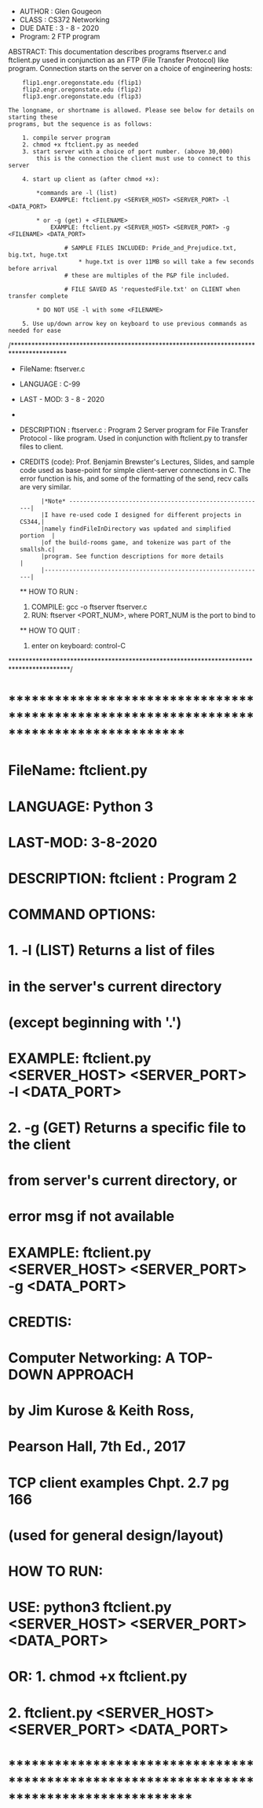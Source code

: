 * AUTHOR : Glen Gougeon
* CLASS : CS372 Networking
* DUE DATE :	3 - 8 - 2020
* Program: 2 FTP program

ABSTRACT:
	This documentation describes programs ftserver.c and ftclient.py used in conjunction
	as an FTP (File Transfer Protocol) like program. Connection starts on the server on
	a choice of engineering hosts:
		
		flip1.engr.oregonstate.edu (flip1)
		flip2.engr.oregonstate.edu (flip2)
		flip3.engr.oregonstate.edu (flip3)
		
	The longname, or shortname is allowed. Please see below for details on starting these
	programs, but the sequence is as follows:
	
		1. compile server program
		2. chmod +x ftclient.py as needed
		3. start server with a choice of port number. (above 30,000)
			this is the connection the client must use to connect to this server
			
		4. start up client as (after chmod +x):
			
			*commands are -l (list)					
				EXAMPLE: ftclient.py <SERVER_HOST> <SERVER_PORT> -l <DATA_PORT>
			
			* or -g (get) + <FILENAME>
				EXAMPLE: ftclient.py <SERVER_HOST> <SERVER_PORT> -g <FILENAME> <DATA_PORT>
				
					# SAMPLE FILES INCLUDED: Pride_and_Prejudice.txt, big.txt, huge.txt
						* huge.txt is over 11MB so will take a few seconds before arrival
					# these are multiples of the P&P file included.
					
					# FILE SAVED AS 'requestedFile.txt' on CLIENT when transfer complete
			
			* DO NOT USE -l with some <FILENAME>
			
		5. Use up/down arrow key on keyboard to use previous commands as needed for ease
		
/****************************************************************************************
* FileName: ftserver.c
* LANGUAGE : C-99
* LAST - MOD:	3 - 8 - 2020
*
* DESCRIPTION : ftserver.c : Program 2
	Server program for File Transfer Protocol - like program.
	Used in conjunction with ftclient.py to transfer files to client.
	
* CREDITS (code):
	Prof. Benjamin Brewster's Lectures, Slides, and sample code used
	as base-point for simple client-server connections in C. The error
	function is his, and some of the formatting of the send, recv calls
	are very similar.

			|*Note* --------------------------------------------------------|
			|I have re-used code I designed for different projects in CS344,|
			|namely findFileInDirectory was updated and simplified portion  |
			|of the build-rooms game, and tokenize was part of the smallsh.c|
			|program. See function descriptions for more details            |
			|---------------------------------------------------------------|
			
	** HOW TO RUN :

	 1. COMPILE: gcc -o ftserver ftserver.c
	 2. RUN:	 ftserver <PORT_NUM>, where PORT_NUM is the port to bind to

    ** HOW TO QUIT :

	 1. enter on keyboard: control-C

*****************************************************************************************/   
# ***************************************************************************************
# FileName: ftclient.py
# LANGUAGE: Python 3
# LAST-MOD:	3-8-2020 
#
# DESCRIPTION: ftclient : Program 2
#	
#	COMMAND OPTIONS:
#		1. -l (LIST)	Returns a list of files 
#						in the server's current directory
#						(except beginning with '.')
#
#						EXAMPLE: ftclient.py <SERVER_HOST> <SERVER_PORT> -l <DATA_PORT>
#
#		2. -g (GET)		Returns a specific file to the client
#						from server's current directory, or
#						error msg if not available
#
#						EXAMPLE: ftclient.py <SERVER_HOST> <SERVER_PORT> -g <FILENAME> <DATA_PORT>
#
# CREDTIS:
#	Computer Networking: A TOP-DOWN APPROACH
#		by Jim Kurose & Keith Ross, 
#		Pearson Hall, 7th Ed., 2017 
#		TCP client examples Chpt. 2.7 pg 166
#		(used for general design/layout)
#
# HOW TO RUN:
#
#	USE: python3 ftclient.py <SERVER_HOST> <SERVER_PORT> <COMMAND> <FILENAME> <DATA_PORT>
#
#	OR: 1. chmod +x ftclient.py
#		2. ftclient.py <SERVER_HOST> <SERVER_PORT> <COMMAND> <FILENAME> <DATA_PORT>
#
# ****************************************************************************************    

